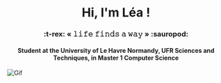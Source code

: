 <h1 align="center">Hi, I'm Léa !</h1>

<h3 align="center">:t-rex: « 𝚕𝚒𝚏𝚎 𝚏𝚒𝚗𝚍𝚜 𝚊 𝚠𝚊𝚢 » :sauropod:</h3>

<h4 align="center">Student at the University of Le Havre Normandy, UFR Sciences and Techniques, in Master 1 Computer Science</h4>

![Gif](https://storage.googleapis.com/gweb-uniblog-publish-prod/original_images/Dino_non-birthday_version.gif)
